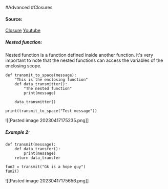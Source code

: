 #Advanced #Closures

#### Source:
[Closure](https://www.learnpython.org/en/Closures)
[Youtube](https://www.youtube.com/watch?v=1ZN90qk80l0)

##### Nested function:
 Nested function is a function defined inside another function. it's very important to note that the nested functions can access the variables of the enclosing scope.

```
def transmit_to_space(message):
    "This is the enclosing function"
    def data_transmitter():
        "The nested function"
        print(message)

    data_transmitter()

print(transmit_to_space("Test message"))
```

![[Pasted image 20230417175235.png]]

##### Example 2:
```
def transmit(message):
    def data_transfer():
        print(message)
    return data_transfer

fun2 = transmit("Gk is a hope guy")
fun2()
```

![[Pasted image 20230417175656.png]]
